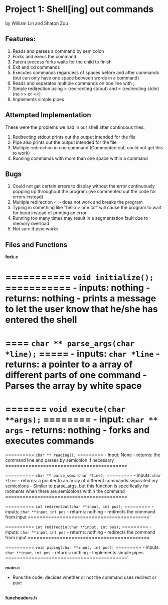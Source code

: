 # Project 1: Shell[ing] out commands
by William Lin and Sharon Zou

## Features:
1. Reads and parses a command by semicolon
2. Forks and execs the command
3. Parent process forks waits for the child to finish
2. Exit and cd commands
3. Executes commands regardless of spaces before and after commands (but can only have one space between words in a command)
3. Reads and separates multiple commands on one line with ;.   
4. Simple redirection using > (redirecting stdout) and < (redirecting stdin) (no >> or <<)
5. Implements simple pipes

## Attempted Implementation
These were the problems we had in our shell after continuous tries:
1. Redirecting stdout prints out the output intended for the file
2. Pipe also prints out the output intended for the file
3. Multiple redirection in one command (Commented out, could not get this to work)
4. Running commands with more than one space within a command

## Bugs
1. Could not get certain errors to display without the error continuously popping up throughout the program (we commented out the code for errors instead)
2. Multiple redirection < > does not work and breaks the program
3. Typing in something like "hello > one.txt" will cause the program to wait for input instead of printing an error
4. Running too many times may result in a segmentation fault due to memory overload
5. Not sure if pipe works

## Files and Functions
<b> fork.c </b>



   =========== `void initialize();` ===========
    - inputs: nothing
    - returns: nothing
    - prints a message to let the user know that he/she has entered the shell
   ============================================

   ==== `char ** parse_args(char *line);` =====
    - inputs: `char *line`
    - returns: a pointer to a array of different parts of one command
    - Parses the array by white space
   ============================================

  ======= `void execute(char **args);` ========
    - input: `char ** args`
    - returns: nothing
    - forks and executes commands
   =============================================

   ========== `char ** reading();` =========
    - Input: None
    - returns: the command line and parses by semicolon if necessary
   ==========================================`

   ========== `char ** parse_semi(char *line);` =========
    - inputs: `char *line`
    - returns: a pointer to an array of different commands separated my semicolons
    - Similar to parse_args, but this function is specifically for moments when there are semicolons within the command
   ==========================================`

   ========== `int redirectout(char **input, int pos);` =========
    - inputs: `char **input`, `int pos`
    - returns: nothing
    - redirects the command from input
   ==========================================`

   ========== `int redirectin(char **input, int pos);` =========
    - inputs: `char **input`, `int pos`
    - returns: nothing
    - redirects the command from input
   ==========================================`

   ========== `void piping(char **input, int pos);` =========
    - inputs: `char **input`, `int pos`
    - returns: nothing
    - Implements simple pipes
   ==========================================`

<b> main.c </b>
- Runs the code; decides whether or not the command uses redirect or pipe
<br/>
<b> funcheaders.h </b>
<br/>
